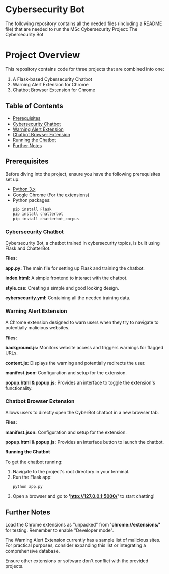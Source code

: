 # Cybersecurity Bot
The following repository contains all the needed files (including a README file) that are needed to run the MSc Cybersecurity Project: The Cybersecurity Bot

# Project Overview

This repository contains code for three projects that are combined into one:

1. A Flask-based Cybersecurity Chatbot
2. Warning Alert Extension for Chrome
3. Chatbot Browser Extension for Chrome

## Table of Contents

- [Prerequisites](#prerequisites)
- [Cybersecurity Chatbot](#cybersecurity-chatbot)
- [Warning Alert Extension](#warning-alert-extension)
- [Chatbot Browser Extension](#chatbot-browser-extension)
- [Running the Chatbot](#running-the-chatbot)
- [Further Notes](#further-notes)

## Prerequisites

Before diving into the project, ensure you have the following prerequisites set up:

- [Python 3.x](https://www.python.org/downloads/)
- Google Chrome (For the extensions)
- Python packages:
  ```bash
  pip install Flask
  pip install chatterbot
  pip install chatterbot_corpus


### Cybersecurity Chatbot

Cybersecurity Bot, a chatbot trained in cybersecurity topics, is built using Flask and ChatterBot.

**Files:**

**app.py:** The main file for setting up Flask and training the chatbot.

**index.html:** A simple frontend to interact with the chatbot.

**style.css:** Creating a simple and good looking design. 

**cybersecurity.yml:** Containing all the needed training data.



### Warning Alert Extension

A Chrome extension designed to warn users when they try to navigate to potentially malicious websites.

**Files:**

**background.js:** Monitors website access and triggers warnings for flagged URLs.

**content.js:** Displays the warning and potentially redirects the user.

**manifest.json:** Configuration and setup for the extension.

**popup.html & popup.js:** Provides an interface to toggle the extension's functionality.



### Chatbot Browser Extension

Allows users to directly open the CyberBot chatbot in a new browser tab.

**Files:**

**manifest.json:** Configuration and setup for the extension.

**popup.html & popup.js:** Provides an interface button to launch the chatbot.


**Running the Chatbot**

To get the chatbot running:

1. Navigate to the project's root directory in your terminal.
2. Run the Flask app:
   ```bash
   python app.py

3. Open a browser and go to **'http://127.0.0.1:5000/'** to start chatting!


## Further Notes

Load the Chrome extensions as "unpacked" from **'chrome://extensions/'** for testing. Remember to enable "Developer mode".

The Warning Alert Extension currently has a sample list of malicious sites. For practical purposes, consider expanding this list or integrating a comprehensive database.

Ensure other extensions or software don't conflict with the provided projects.
